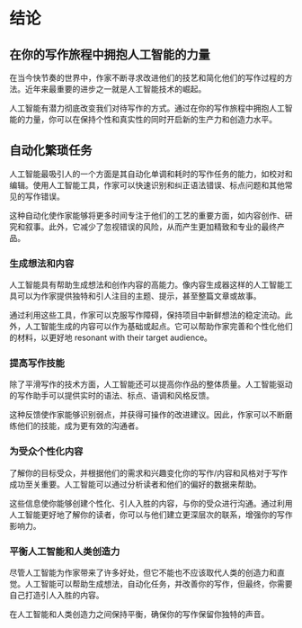 # 结论

## 在你的写作旅程中拥抱人工智能的力量

在当今快节奏的世界中，作家不断寻求改进他们的技艺和简化他们的写作过程的方法。近年来最重要的进步之一就是人工智能技术的崛起。

人工智能有潜力彻底改变我们对待写作的方式。通过在你的写作旅程中拥抱人工智能的力量，你可以在保持个性和真实性的同时开启新的生产力和创造力水平。

## 自动化繁琐任务

人工智能最吸引人的一个方面是其自动化单调和耗时的写作任务的能力，如校对和编辑。使用人工智能工具，作家可以快速识别和纠正语法错误、标点问题和其他常见的写作错误。

这种自动化使作家能够将更多时间专注于他们的工艺的重要方面，如内容创作、研究和叙事。此外，它减少了忽视错误的风险，从而产生更加精致和专业的最终产品。

### 生成想法和内容

人工智能具有帮助生成想法和创作内容的高能力。像内容生成器这样的人工智能工具可以为作家提供独特和引人注目的主题、提示，甚至整篇文章或故事。

通过利用这些工具，作家可以克服写作障碍，保持项目中新鲜想法的稳定流动。此外，人工智能生成的内容可以作为基础或起点。它可以帮助作家完善和个性化他们的材料，以更好地 resonant with their target audience。

### 提高写作技能

除了平滑写作的技术方面，人工智能还可以提高你作品的整体质量。人工智能驱动的写作助手可以提供实时的语法、标点、语调和风格反馈。

这种反馈使作家能够识别弱点，并获得可操作的改进建议。因此，作家可以不断磨练他们的技能，成为更有效的沟通者。

### 为受众个性化内容

了解你的目标受众，并根据他们的需求和兴趣变化你的写作/内容和风格对于写作成功至关重要。人工智能可以通过分析读者和他们的偏好的数据来帮助。

这些信息使你能够创建个性化、引人入胜的内容，与你的受众进行沟通。通过利用人工智能更好地了解你的读者，你可以与他们建立更深层次的联系，增强你的写作影响力。

### 平衡人工智能和人类创造力

尽管人工智能为作家带来了许多好处，但它不能也不应该取代人类的创造力和直觉。人工智能可以帮助生成想法，自动化任务，并改善你的写作，但最终，你需要自己打造引人入胜的内容。

在人工智能和人类创造力之间保持平衡，确保你的写作保留你独特的声音。
